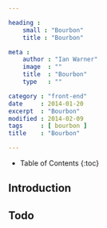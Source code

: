 ```yaml
---

heading :
    small : "Bourbon"
    title : "Bourbon"

meta :
    author : "Ian Warner"
    image  : ""
    title  : "Bourbon"
    type   : ""

category : "front-end"
date     : 2014-01-20
excerpt  : "Bourbon"
modified : 2014-02-09
tags     : [ bourbon ]
title    : "Bourbon"

---
```


* Table of Contents
{:toc}

## Introduction

## Todo
